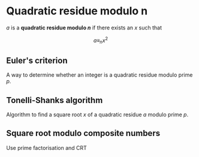 # Quadratic residue modulo n

$a$ is a **quadratic residue modulo $n$** if there exists an $x$ such that

$$
a \equiv_n x^2
$$


## Euler's criterion

A way to determine whether an integer is a quadratic residue modulo prime $p$.

## Tonelli-Shanks algorithm

Algorithm to find a square root $x$ of a quadratic residue $a$ modulo prime $p$.

## Square root modulo composite numbers

Use prime factorisation and CRT
